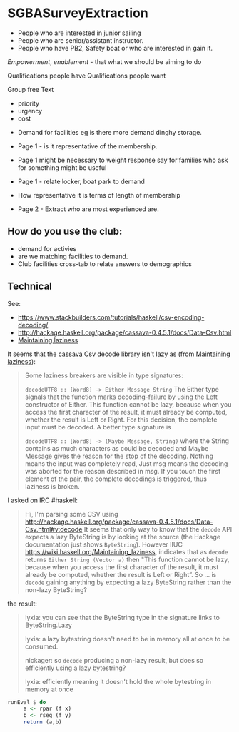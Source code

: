 # SGBASurveyExtraction

* People who are interested in junior sailing
* People who are senior/assistant instructor.
* People who have PB2, Safety boat or who are interested in gain it.

*Empowerment*, *enablement* - that what we should be aiming to do

Qualifications people have
Qualifications people want

Group free Text
 - priority
 - urgency
 - cost

* Demand for facilities eg is there more demand dinghy storage.

* Page 1 - is it representative of the membership.
* Page 1 might be necessary to weight response say for families who ask for something might be useful
* Page 1 - relate locker, boat park to demand

* How representative it is terms of length of membership

* Page 2 - Extract who are most experienced are.

## How do you use the club:
* demand for activies
* are we matching facilities to demand.
* Club facilities cross-tab to relate answers to demographics


## Technical

See:

* https://www.stackbuilders.com/tutorials/haskell/csv-encoding-decoding/
* http://hackage.haskell.org/package/cassava-0.4.5.1/docs/Data-Csv.html
* [Maintaining laziness](https://wiki.haskell.org/Maintaining_laziness)

It seems that the [cassava](http://hackage.haskell.org/package/cassava-0.4.5.1/docs/Data-Csv.html) Csv decode library isn't lazy as (from [Maintaining laziness](https://wiki.haskell.org/Maintaining_laziness)):

> Some laziness breakers are visible in type signatures:
>
> `decodeUTF8 :: [Word8] -> Either Message String`
> The Either type signals that the function marks decoding-failure by using the Left constructor of Either. This function cannot be lazy, because when you access the first character of the result, it must already be computed, whether the result is Left or Right.
For this decision, the complete input must be decoded. A better type signature is
>
> `decodeUTF8 :: [Word8] -> (Maybe Message, String)`
> where the String contains as much characters as could be decoded and Maybe Message gives the reason for the stop of the decoding. Nothing means the input was completely read, Just msg means the decoding was aborted for the reason described in msg.
> If you touch the first element of the pair, the complete decodings is triggered, thus laziness is broken.

I asked on IRC #haskell:

> Hi, I'm parsing some CSV using http://hackage.haskell.org/package/cassava-0.4.5.1/docs/Data-Csv.html#v:decode It seems that only way to know that the `decode` API expects a lazy ByteString is by looking at the source (the Hackage documentation just shows `ByteString`). However IIUC https://wiki.haskell.org/Maintaining_laziness, indicates that as `decode` returns `Either String (Vector a)` then "This function cannot be lazy, because when you access the first character of the result, it must already be computed, whether the result is Left or Right”. So ... is `decode` gaining anything by expecting a lazy ByteString rather than the non-lazy ByteString?

the result:

> lyxia: you can see that the ByteString type in the signature links to ByteString.Lazy
>
> lyxia: a lazy bytestring doesn't need to be in memory all at once to be consumed.
>
> nickager: so `decode` producing a non-lazy result, but does so efficiently using a lazy bytestring?
>
> lyxia: efficiently meaning it doesn't hold the whole bytestring in memory at once

```haskell
runEval $ do
     a <- rpar (f x)
     b <- rseq (f y)
     return (a,b)
```
